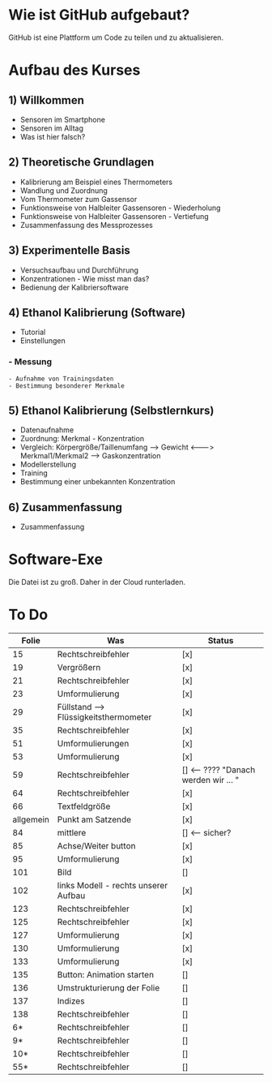 # Wie ist GitHub aufgebaut?

GitHub ist eine Plattform um Code zu teilen und zu aktualisieren.






# **Aufbau des Kurses**

## **1) Willkommen**
  - Sensoren im Smartphone
  - Sensoren im Alltag
  - Was ist hier falsch?

## **2) Theoretische Grundlagen**
  - Kalibrierung am Beispiel eines Thermometers
  - Wandlung und Zuordnung
  - Vom Thermometer zum Gassensor
  - Funktionsweise von Halbleiter Gassensoren - Wiederholung
  - Funktionsweise von Halbleiter Gassensoren - Vertiefung
  - Zusammenfassung des Messprozesses

## **3) Experimentelle Basis**
  - Versuchsaufbau und Durchführung
  - Konzentrationen - Wie misst man das?
  - Bedienung der Kalibriersoftware
  
## **4) Ethanol Kalibrierung (Software)**
  - Tutorial
  - Einstellungen
  ### - Messung
    - Aufnahme von Trainingsdaten
    - Bestimmung besonderer Merkmale
  
## **5)  Ethanol Kalibrierung (Selbstlernkurs)**
  - Datenaufnahme
  - Zuordnung: Merkmal - Konzentration
  - Vergleich: Körpergröße/Taillenumfang --> Gewicht    <--->  Merkmal1/Merkmal2 --> Gaskonzentration
  - Modellerstellung
  - Training
  - Bestimmung einer unbekannten Konzentration
  
## **6) Zusammenfassung**
  - Zusammenfassung




# Software-Exe

Die Datei ist zu groß. Daher in der Cloud runterladen.



# To Do

| Folie  | Was | Status
| ------------- | ------------- | ------------- |
| 15 | Rechtschreibfehler  | [x]
| 19  | Vergrößern  | [x]
| 21 | Rechtschreibfehler  | [x]
| 23  | Umformulierung  | [x]
| 29 | Füllstand --> Flüssigkeitsthermometer  | [x]
| 35  | Rechtschreibfehler  | [x]
| 51 | Umformulierungen  | [x]
| 53  | Umformulierung  | [x]
| 59 | Rechtschreibfehler  | [] <-- ???? "Danach werden wir ... "
| 64  | Rechtschreibfehler  | [x]
| 66 | Textfeldgröße  | [x]
| allgemein  | Punkt am Satzende  | [x]
| 84 | mittlere  | [] <-- sicher?
| 85 | Achse/Weiter button  | [x]
| 95  | Umformulierung  | [x]| 
| 101  | Bild  | []
| 102 | links Modell - rechts unserer Aufbau  | [x]
| 123 | Rechtschreibfehler  | [x]
| 125| Rechtschreibfehler  | [x]
| 127 | Umformulierung  | [x]
| 130 | Umformulierung  | [x]
| 133  | Umformulierung  | [x]
| 135  | Button: Animation starten  | []
| 136  | Umstrukturierung der Folie  | []
| 137  | Indizes  | []
| 138  | Rechtschreibfehler  | []
| 6*  | Rechtschreibfehler  | []
| 9*  | Rechtschreibfehler  | []
| 10*  | Rechtschreibfehler  | []
| 55* | Rechtschreibfehler  | []

